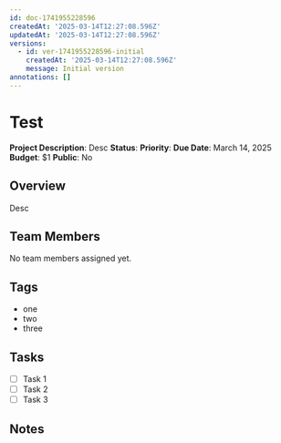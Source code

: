 ```yaml
---
id: doc-1741955228596
createdAt: '2025-03-14T12:27:08.596Z'
updatedAt: '2025-03-14T12:27:08.596Z'
versions:
  - id: ver-1741955228596-initial
    createdAt: '2025-03-14T12:27:08.596Z'
    message: Initial version
annotations: []
---
```



# Test

**Project Description**: Desc
**Status**: 
**Priority**: 
**Due Date**: March 14, 2025
**Budget**: $1
**Public**: No
## Overview

Desc

## Team Members

No team members assigned yet.

## Tags

- one
- two
- three

## Tasks

- [ ] Task 1
- [ ] Task 2
- [ ] Task 3

## Notes 
